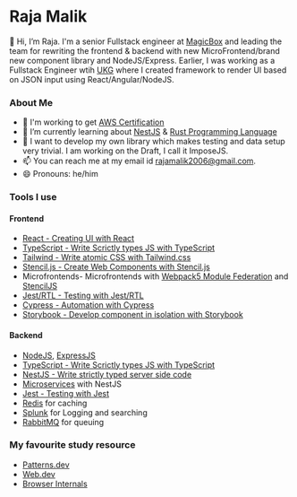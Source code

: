 # Raja Malik 

👋 Hi, I’m Raja. I'm a senior Fullstack engineer at [MagicBox](www.getmagicbox.com) and leading the team for rewriting the frontend & backend with new MicroFrontend/brand new component library and NodeJS/Express. Earlier, I was working as a Fullstack Engineer wtih [UKG](www.ukg.com) where I created framework to render UI based on JSON input using React/Angular/NodeJS. 

### About Me

- 👀 I'm working to get [AWS Certification](https://aws.amazon.com/certification/certified-solutions-architect-associate/)
- 🌱 I’m currently learning about [NestJS](https://docs.nestjs.com/) & [Rust Programming Language](https://www.rust-lang.org/)
- 💞️ I want to develop my own library which makes testing and data setup very trivial. I am working on the Draft, I call it ImposeJS.
- 📫 You can reach me at my email id rajamalik2006@gmail.com.
- 😄 Pronouns: he/him

### Tools I use

#### Frontend
* [React - Creating UI with React](https://reactjs.org/)
* [TypeScript - Write Scrictly types JS with TypeScript](https://www.typescriptlang.org/)
* [Tailwind - Write atomic CSS with Tailwind.css](https://tailwindcss.com/)
* [Stencil.js - Create Web Components with Stencil.js](https://stenciljs.com/)
* Microfrontends- Microfrontends with [Webpack5 Module Federation](https://webpack.js.org/concepts/module-federation/) and [StencilJS](https://stenciljs.com/)
* [Jest/RTL - Testing with Jest/RTL](https://jestjs.io/)
* [Cypress - Automation with Cypress](https://www.cypress.io/)
* [Storybook - Develop component in isolation with Storybook](https://storybook.js.org/)

#### Backend
* [NodeJS](https://nodejs.org/en/), [ExpressJS](https://expressjs.com/)
* [TypeScript - Write Scrictly types JS with TypeScript](https://www.typescriptlang.org/)
* [NestJS - Write strictly typed server side code](https://nestjs.com/)
* [Microservices](https://docs.nestjs.com/microservices/basics) with NestJS
* [Jest - Testing with Jest](https://jestjs.io/)
* [Redis](https://redis.io/) for caching
* [Splunk](https://www.splunk.com/) for Logging and searching
* [RabbitMQ](https://www.rabbitmq.com/) for queuing


### My favourite study resource
- [Patterns.dev](https://patterns.dev)
- [Web.dev](web.dev)
- [Browser Internals](https://twitter.com/addyosmani/status/1492398000500404227?lang=en)

<!---
raajamalik/raajamalik is a ✨ special ✨ repository because its `README.md` (this file) appears on your GitHub profile.
You can click the Preview link to take a look at your changes.
--->
